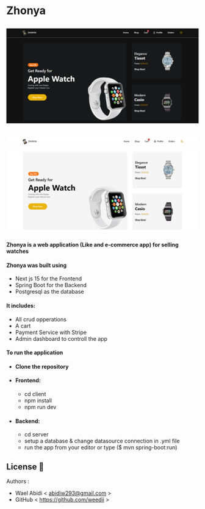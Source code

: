 # Zhonya

## <img src="https://github.com/weedii/Zhonya/blob/main/images/zhonya-black.png?raw=true" width=100% height=50% />

## <img src="https://github.com/weedii/Zhonya/blob/main/images/zhonya-white.png?raw=true" width=100% height=50% />

#### Zhonya is a web application (Like and e-commerce app) for selling watches

#### Zhonya was built using

- Next js 15 for the Frontend
- Spring Boot for the Backend
- Postgresql as the database

#### It includes:

- All crud opperations
- A cart
- Payment Service with Stripe
- Admin dashboard to controll the app

#### To run the application

- #### Clone the repository
- #### Frontend:
  - cd client
  - npm install
  - npm run dev
- #### Backend:
  - cd server
  - setup a database & change datasource connection in .yml file
  - run the app from your editor or type ($ mvn spring-boot:run)

## License :busts_in_silhouette:

Authors :

- Wael Abidi < abidiw293@gmail.com >
- GitHub < https://github.com/weedii >
